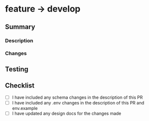 <!-- Use this PR template for any PRs requesting to pull changes from a feature branch into the develop branch -->

# feature -> develop

## Summary

### Description

<!-- Write a brief description of the changes introduced by this PR -->

### Changes

<!-- List out the changes -->

<!-- - tls-111(fix): Fixed xyz -->

## Testing

<!-- How do you know this is working? What should a reviewer look for? What steps can be taken to replicate and test the changes? Provide a screenshot if your change is visual.-->

## Checklist

- [ ] I have included any schema changes in the description of this PR
- [ ] I have included any .env changes in the description of this PR and env.example
- [ ] I have updated any design docs for the changes made
